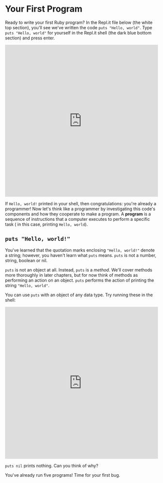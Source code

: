 # Your First Program

Ready to write your first Ruby program? In the Repl.it file below (the white top
section), you'll see we've written the code `puts "Hello, world"`. Type `puts
"Hello, world"` for yourself in the Repl.it shell (the dark blue bottom section)
and press enter.

<iframe frameborder="0" width="100%" height="500px" src="https://repl.it/GD3i/2?lite=true"></iframe>

If `Hello, world!` printed in your shell, then congratulations: you're already a
programmer! Now let's think like a programmer by investigating this code's
components and how they cooperate to make a program. A **program** is a sequence
of instructions that a computer executes to perform a specific task ( in this
case, printing `Hello, world`).


## `puts "Hello, world!"`

You've learned that the quotation marks enclosing `"Hello, world!"` denote a
string; however, you haven't learn what `puts` means. `puts` is not a number,
string, boolean or nil.

`puts` is not an object at all. Instead, `puts` is a _method_. We'll cover methods more
thoroughly in later chapters, but for now think of methods as performing an
action on an object. `puts` performs the action of printing the string `"Hello,
world"`.

You can use `puts` with an object of any data type. Try running these in the
shell:

<iframe frameborder="0" width="100%" height="500px" src="https://repl.it/GD3i/3?lite=true"></iframe>

`puts nil` prints nothing. Can you think of why?

You've already run five programs! Time for your first bug.
